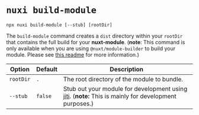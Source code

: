 # `nuxi build-module`

```{bash}
npx nuxi build-module [--stub] [rootDir]
```

The `build-module` command creates a `dist` directory within your `rootDir` that contains the full build for your **nuxt-module**. (**note**: This command is only available when you are using `@nuxt/module-builder` to build your module. Please see [this readme](https://github.com/nuxt/module-builder#-nuxt-module-builder) for more information.)

Option        | Default          | Description
-------------------------|-----------------|------------------
`rootDir` | `.` | The root directory of the module to bundle.
`--stub` | `false` | Stub out your module for development using [jiti](https://github.com/unjs/jiti#jiti). (**note:** This is mainly for development purposes.)
